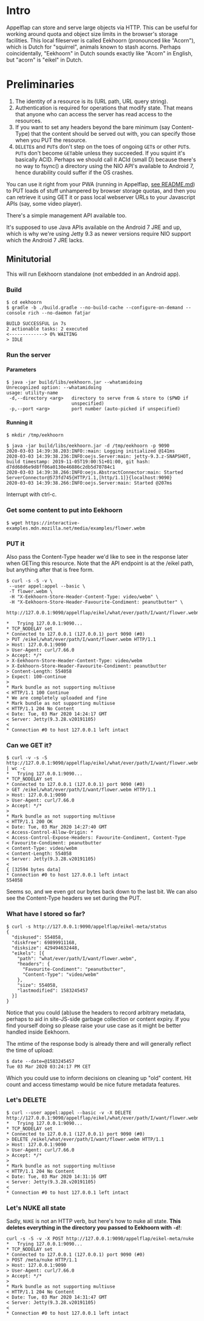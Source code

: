 # Intro

Appelflap can store and serve large objects via HTTP. This can be useful for working around quota and object size limits in the browser's storage facilities.
This local fileserver is called Eekhoorn (pronounced like "Acorn"), which is Dutch for "squirrel", animals known to stash acorns. Perhaps coincidentally, "Eekhoorn" in Dutch sounds exactly like "Acorn" in English, but "acorn" is "eikel" in Dutch.

# Preliminaries
1. The identity of a resource is its (URL path, URL query string).
2. Authentication is required for operations that modify state. That means that anyone who can access the server has read access to the resources.
3. If you want to set any headers beyond the bare minimum (say Content-Type) that the content should be served out with, you can specify those when you PUT the resource.
4. `DELETE`s and `PUT`s don't step on the toes of ongoing `GET`s or other `PUT`s. `PUT`s don't become `GET`able unless they succeeded. If you squint it's basically ACID. Perhaps we should call it ACId (small D) because there's no way to fsync() a directory using the NIO API's available to Android 7, hence durability could suffer if the OS crashes.

You can use it right from your PWA (running in Appelflap, [see README.md](README.md)) to PUT loads of stuff unhampered by browser storage quotas, and then you can retrieve it using GET it or pass local webserver URLs to your Javascript APIs (say, some video player).

There's a simple management API available too.

It's supposed to use Java APIs available on the Android 7 JRE and up, which is why we're using Jetty 9.3 as newer versions require NIO support which the Android 7 JRE lacks.

## Minitutorial

This will run Eekhoorn standalone (not embedded in an Android app).

### Build

```
$ cd eekhoorn
$ gradle -b ./build.gradle --no-build-cache --configure-on-demand --console rich --no-daemon fatjar

BUILD SUCCESSFUL in 7s
2 actionable tasks: 2 executed
<-------------> 0% WAITING
> IDLE
```

### Run the server

#### Parameters
```
$ java -jar build/libs/eekhoorn.jar --whatamidoing
Unrecognized option: --whatamidoing
usage: utility-name
 -d,--directory <arg>   directory to serve from & store to ($PWD if
                        unspecified)
 -p,--port <arg>        port number (auto-picked if unspecified)
```

#### Running it
```
$ mkdir /tmp/eekhoorn

$ java -jar build/libs/eekhoorn.jar -d /tmp/eekhoorn -p 9090
2020-03-03 14:39:38.203:INFO::main: Logging initialized @141ms
2020-03-03 14:39:38.236:INFO:oejs.Server:main: jetty-9.3.z-SNAPSHOT, build timestamp: 2019-11-05T19:00:51+01:00, git hash: d7dd68d6e9d8ff06a0130e46886c2db5d70784c1
2020-03-03 14:39:38.266:INFO:oejs.AbstractConnector:main: Started ServerConnector@573fd745{HTTP/1.1,[http/1.1]}{localhost:9090}
2020-03-03 14:39:38.266:INFO:oejs.Server:main: Started @207ms
```
Interrupt with ctrl-c.


### Get some content to put into Eekhoorn

```
$ wget https://interactive-examples.mdn.mozilla.net/media/examples/flower.webm
```

### PUT it

Also pass the Content-Type header we'd like to see in the response later when GETing this resource.
Note that the API endpoint is at the /eikel path, but anything after that is free form.
```
$ curl -s -S -v \
 --user appel:appel --basic \
 -T flower.webm \
 -H "X-Eekhoorn-Store-Header-Content-Type: video/webm" \
 -H "X-Eekhoorn-Store-Header-Favourite-Condiment: peanutbutter" \
 http://127.0.0.1:9090/appelflap/eikel/what/ever/path/I/want/flower.webm

*   Trying 127.0.0.1:9090...
* TCP_NODELAY set
* Connected to 127.0.0.1 (127.0.0.1) port 9090 (#0)
> PUT /eikel/what/ever/path/I/want/flower.webm HTTP/1.1
> Host: 127.0.0.1:9090
> User-Agent: curl/7.66.0
> Accept: */*
> X-Eekhoorn-Store-Header-Content-Type: video/webm
> X-Eekhoorn-Store-Header-Favourite-Condiment: peanutbutter
> Content-Length: 554058
> Expect: 100-continue
> 
* Mark bundle as not supporting multiuse
< HTTP/1.1 100 Continue
* We are completely uploaded and fine
* Mark bundle as not supporting multiuse
< HTTP/1.1 204 No Content
< Date: Tue, 03 Mar 2020 14:24:17 GMT
< Server: Jetty(9.3.28.v20191105)
< 
* Connection #0 to host 127.0.0.1 left intact
```

### Can we GET it?

```
$ curl -v -s -S http://127.0.0.1:9090/appelflap/eikel/what/ever/path/I/want/flower.webm | wc -c
*   Trying 127.0.0.1:9090...
* TCP_NODELAY set
* Connected to 127.0.0.1 (127.0.0.1) port 9090 (#0)
> GET /eikel/what/ever/path/I/want/flower.webm HTTP/1.1
> Host: 127.0.0.1:9090
> User-Agent: curl/7.66.0
> Accept: */*
> 
* Mark bundle as not supporting multiuse
< HTTP/1.1 200 OK
< Date: Tue, 03 Mar 2020 14:27:40 GMT
< Access-Control-Allow-Origin: *
< Access-Control-Expose-Headers: Favourite-Condiment, Content-Type
< Favourite-Condiment: peanutbutter
< Content-Type: video/webm
< Content-Length: 554058
< Server: Jetty(9.3.28.v20191105)
< 
{ [32594 bytes data]
* Connection #0 to host 127.0.0.1 left intact
554058
```

Seems so, and we even got our bytes back down to the last bit. We can also see the Content-Type headers we set during the PUT.

### What have I stored so far?

```
$ curl -s http://127.0.0.1:9090/appelflap/eikel-meta/status
{
  "diskused": 554058,
  "diskfree": 69899911168,
  "disksize": 429494632448,
  "eikels": [{
    "path": "what/ever/path/I/want/flower.webm",
    "headers": {
      "Favourite-Condiment": "peanutbutter",
      "Content-Type": "video/webm"
    },
    "size": 554058,
    "lastmodified": 1583245457
  }]
}
```

Notice that you could (ab)use the headers to record arbitrary metadata, perhaps to aid in site-JS-side garbage collection or content expiry.
If you find yourself doing so please raise your use case as it might be better handled inside Eekhoorn.

The mtime of the response body is already there and will generally reflect the time of upload:
```
$ date --date=@1583245457
Tue 03 Mar 2020 03:24:17 PM CET
```

Which you could use to inform decisions on cleaning up "old" content. Hit count and access timestamp would be nice future metadata features.

### Let's DELETE

```
$ curl --user appel:appel --basic -v -X DELETE http://127.0.0.1:9090/appelflap/eikel/what/ever/path/I/want/flower.webm
*   Trying 127.0.0.1:9090...
* TCP_NODELAY set
* Connected to 127.0.0.1 (127.0.0.1) port 9090 (#0)
> DELETE /eikel/what/ever/path/I/want/flower.webm HTTP/1.1
> Host: 127.0.0.1:9090
> User-Agent: curl/7.66.0
> Accept: */*
> 
* Mark bundle as not supporting multiuse
< HTTP/1.1 204 No Content
< Date: Tue, 03 Mar 2020 14:31:16 GMT
< Server: Jetty(9.3.28.v20191105)
< 
* Connection #0 to host 127.0.0.1 left intact
```

### Let's NUKE all state

Sadly, `NUKE` is not an HTTP verb, but here's how to nuke all state. **This deletes everything in the directory you passed to Eekhoorn with `-d`!**:

```
curl -s -S -v -X POST http://127.0.0.1:9090/appelflap/eikel-meta/nuke
*   Trying 127.0.0.1:9090...
* TCP_NODELAY set
* Connected to 127.0.0.1 (127.0.0.1) port 9090 (#0)
> POST /meta/nuke HTTP/1.1
> Host: 127.0.0.1:9090
> User-Agent: curl/7.66.0
> Accept: */*
> 
* Mark bundle as not supporting multiuse
< HTTP/1.1 204 No Content
< Date: Tue, 03 Mar 2020 14:31:47 GMT
< Server: Jetty(9.3.28.v20191105)
< 
* Connection #0 to host 127.0.0.1 left intact
```
